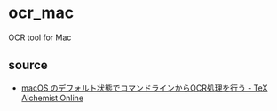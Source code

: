 # ocr_mac

OCR tool for Mac

## source

- [macOS のデフォルト状態でコマンドラインからOCR処理を行う - TeX Alchemist Online](https://doratex.hatenablog.jp/entry/20230629/1687977178)
